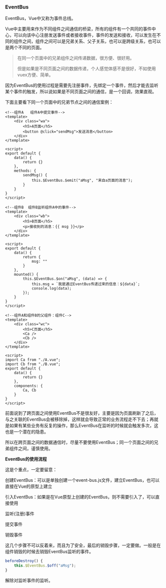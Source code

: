 ### EventBus

EventBus，Vue中又称为事件总线。

Vue中主要用来作为不同组件之间通信的桥梁，所有的组件有一个共同的事件中心，可以向该中心注册发送事件或者接收事件，事件的发送和接收，可以发生在不同的组件之间，组件之间可以是兄弟关系、父子关系，也可以是跨级关系，也可以是两个不同的页面。



> 在同一个页面中的兄弟组件之间传递数据，很方便、很好用。
>
> 但是如果是不同页面之间的数据传递，个人感觉体感不是很好，不如使用vuex方便、简单。

因为EventBus的使用过程是需要先注册事件，先绑定一个事件，然后才能去监听某个事件的触发，所以说如果是不同页面之间的通信，是一个回调，效果直观。

下面主要看下同一个页面中的兄弟节点之间的通信案例：

```vue
<!--组件A   组件A中提交事件-->
<template>
    <div class="wa">
        <h5>A页面</h5>
        <button @click="sendMsg">发送消息</button>
    </div>
</template>

<script>
export default {
    data() {
        return {}
    },
    methods: {
        sendMsg() {
            this.$EventBus.$emit("aMsg", "来自a页面的消息");
        }
    }
}
</script>

<!--组件B  组件B监听组件A中的事件-->
<template>
    <div class="wb">
        <h5>B页面</h5>
        <p>接收到的消息：{{ msg }}</p>
    </div>
</template>

<script>
export default {
    data() {
        return {
            msg: ""
        }
    },
    mounted() {
        this.$EventBus.$on("aMsg", (data) => {
            this.msg = `我是通过EventBus传递过来的信息：${data}`;
            console.log(data);
        });
    }
}
</script>

<!--组件A和组件B的父组件：组件C-->
<template>
    <div class="wc">
        <h5>C页面</h5>
        <Ca />
        <Cb />
    </div>
</template>

<script>
import Ca from "./A.vue";
import Cb from "./B.vue";
export default {
    data() {
        return {}
    },
    components: {
        Ca, Cb
    }
}
</script>
```

前面说到了跨页面之间使用EventBus不是很友好，主要是因为页面刷新了之后，与之关联的EventBus会被移除掉，这样就会导致正常的业务流程走不下去；再就是如果有某些业务有反复的操作，那么EventBus在监听的时候就会触发多次，这也是一个潜在的隐患。

所以在跨页面之间的数据通信时，尽量不要使用EventBus；同一个页面之间的兄弟组件之间，谨慎使用。

**EventBus的使用流程**

这是个重点，一定要留意：

创建EventBus：可以是单独创建一个event-bus.js文件，建立EventBus，也可以直接在Vue的原型上建立

引入EventBus：如果是在Vue原型上创建的EventBus，则不需要引入了，可以直接使用

监听(注册)事件

提交事件

销毁事件



这几个步骤不可以反着来，而且为了安全，最后的销毁步骤，一定要做。一般是在组件销毁的时候去销毁EventBus监听的事件。

```javascript
beforeDestroy() {
    this.$EventBus.$off("aMsg");
}
```

解除对监听事件的监听。